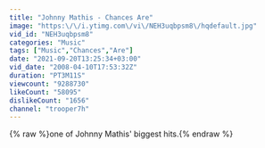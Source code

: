 ```yaml
---
title: "Johnny Mathis - Chances Are"
image: "https:\/\/i.ytimg.com\/vi\/NEH3uqbpsm8\/hqdefault.jpg"
vid_id: "NEH3uqbpsm8"
categories: "Music"
tags: ["Music","Chances","Are"]
date: "2021-09-20T13:25:34+03:00"
vid_date: "2008-04-10T17:53:32Z"
duration: "PT3M11S"
viewcount: "9288730"
likeCount: "58095"
dislikeCount: "1656"
channel: "trooper7h"
---
```

{% raw %}one of Johnny Mathis' biggest hits.{% endraw %}
